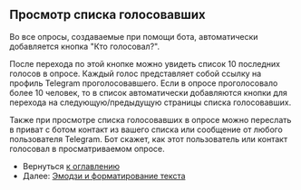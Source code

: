 ## Просмотр списка голосовавших

Во все опросы, создаваемые при помощи бота, автоматически добавляется кнопка "Кто голосовал?".

После перехода по этой кнопке можно увидеть список 10 последних голосов в опросе.
Каждый голос представляет собой ссылку на профиль Telegram проголосовавшего.
Если в опросе проголосовало более 10 человек, то в список автоматически добавляются кнопки для перехода на следующую/предыдущую страницы списка голосовавших.

Также при просмотре списка голосовавших в опросе можно переслать в приват с ботом контакт из вашего списка
или сообщение от любого пользователя Telegram.
Бот скажет, как этот пользователь или контакт голосовал в просматриваемом опросе.

- Вернуться [к оглавлению](guide.md)
- Далее: [Эмодзи и форматирование текста](text_formatting.md)
